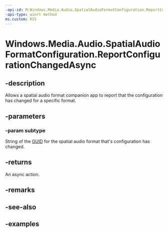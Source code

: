 ```yaml
---
-api-id: M:Windows.Media.Audio.SpatialAudioFormatConfiguration.ReportConfigurationChangedAsync(System.String)
-api-type: winrt method
ms.custom: RS5
---
```


<!-- Method syntax.
public IAsyncAction SpatialAudioFormatConfiguration.ReportConfigurationChangedAsync(String subtype)
-->

# Windows.Media.Audio.SpatialAudioFormatConfiguration.ReportConfigurationChangedAsync

## -description
Allows a spatial audio format companion app to report that the configuration has changed for a specific format.

## -parameters
### -param subtype
String of the [GUID](/windows/win32/api/guiddef/ns-guiddef-guid) for the spatial audio format that's configuration has changed.

## -returns
An async action.

## -remarks

## -see-also

## -examples

